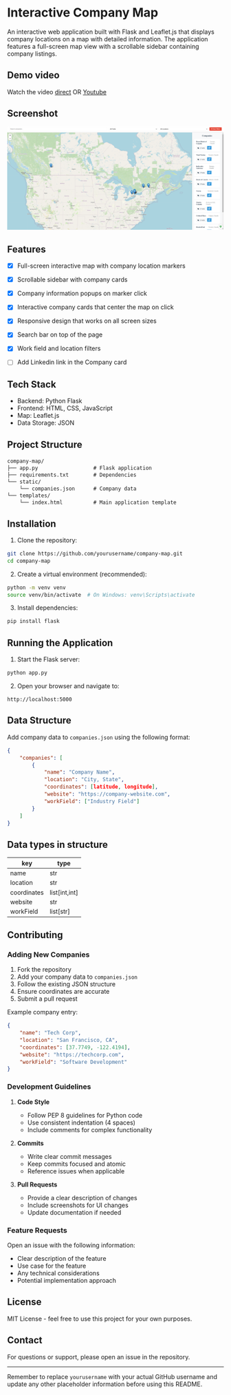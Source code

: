 # Interactive Company Map

An interactive web application built with Flask and Leaflet.js that displays company locations on a map with detailed information. The application features a full-screen map view with a scrollable sidebar containing company listings.

## Demo video

Watch the video [direct](https://github.com/icecore2/tech-map-canada/raw/main/example.mp4) OR [Youtube](https://www.youtube.com/embed/Z3dX_SNzG2c)


## Screenshot

![Screenshot](image.png)

## Features

- [x] Full-screen interactive map with company location markers
- [x] Scrollable sidebar with company cards
- [x] Company information popups on marker click
- [x] Interactive company cards that center the map on click
- [x] Responsive design that works on all screen sizes
- [x] Search bar on top of the page
- [x] Work field and location filters
- [ ] Add Linkedin link in the Company card


## Tech Stack

- Backend: Python Flask
- Frontend: HTML, CSS, JavaScript
- Map: Leaflet.js
- Data Storage: JSON

## Project Structure

```
company-map/
├── app.py                  # Flask application
├── requirements.txt        # Dependencies
└── static/
    └── companies.json      # Company data
└── templates/
    └── index.html          # Main application template
```

## Installation

1. Clone the repository:
```bash
git clone https://github.com/yourusername/company-map.git
cd company-map
```

2. Create a virtual environment (recommended):
```bash
python -m venv venv
source venv/bin/activate  # On Windows: venv\Scripts\activate
```

3. Install dependencies:
```bash
pip install flask
```

## Running the Application

1. Start the Flask server:
```bash
python app.py
```

2. Open your browser and navigate to:
```
http://localhost:5000
```

## Data Structure

Add company data to `companies.json` using the following format:

```json
{
    "companies": [
        {
            "name": "Company Name",
            "location": "City, State",
            "coordinates": [latitude, longitude],
            "website": "https://company-website.com",
            "workField": ["Industry Field"]
        }
    ]
}
```
## Data types in structure

|key|type|
|---|----|
|name|str|
|location|str|
|coordinates|list[int,int]|
|website|str|
|workField|list[str]|



## Contributing

### Adding New Companies

1. Fork the repository
2. Add your company data to `companies.json`
3. Follow the existing JSON structure
4. Ensure coordinates are accurate
5. Submit a pull request

Example company entry:
```json
{
    "name": "Tech Corp",
    "location": "San Francisco, CA",
    "coordinates": [37.7749, -122.4194],
    "website": "https://techcorp.com",
    "workField": "Software Development"
}
```

### Development Guidelines

1. **Code Style**
   - Follow PEP 8 guidelines for Python code
   - Use consistent indentation (4 spaces)
   - Include comments for complex functionality

2. **Commits**
   - Write clear commit messages
   - Keep commits focused and atomic
   - Reference issues when applicable

3. **Pull Requests**
   - Provide a clear description of changes
   - Include screenshots for UI changes
   - Update documentation if needed

### Feature Requests

Open an issue with the following information:
- Clear description of the feature
- Use case for the feature
- Any technical considerations
- Potential implementation approach

## License

MIT License - feel free to use this project for your own purposes.

## Contact

For questions or support, please open an issue in the repository.

---

Remember to replace `yourusername` with your actual GitHub username and update any other placeholder information before using this README.
